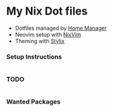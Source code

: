 # My Nix Dot files

* Dotfiles managed by [Home Manager](https://nixos.wiki/wiki/Home_Manager)
* Neovim setup with [NixVim](https://github.com/nix-community/nixvim)
* Theming with [Stylix](https://github.com/danth/stylix)


<details>

<summary style="display:inline;"><h3>Setup Instructions</h3></summary>

## Home manager

`nix run #.homeConfigurations.gideon.activationPackage`

## SSH

to switch this repo over to SSH to push any changes and be authed
SSH keys must exist

`git remote set-url origin github:gideonwolfe/nix`

</details>

<details>

<summary style="display:inline;"><h3>TODO</h3></summary>

## Real Time Audio (for music production)

https://github.com/musnix/musnix

## Refactoring

* move the git commit script thats floating around
* move the service definition for the startpage into the user dir, its ugly defined in system and reaching into hardcoded user dir for config files

## Add theme to cli-visualizer

command is `vis`, takes a config file with a theme 

https://github.com/dpayne/cli-visualizer?tab=readme-ov-file#configuration

## Add custom icons of some sort

## Change workspace icon when new window opened

like if I click a link and it opens a tab in FF in another workspace, that workspace icon should get a highlight.
I think its called urgent or something


## Add theme to audacity
seems to have a "Custom" option for theme

## Configure spicetify

https://github.com/the-argus/spicetify-nix lets you specify custom colors in nix

Already installed this, works well with preset themes. Now need to make a stylix theme

## Add secret management

either

https://github.com/ryantm/agenix

or 

https://github.com/Mic92/sops-nix

## Hardware only stuff (can't really config in VM)

* Multi monitor outputs
* Bluetooth (should be configured already)
* Virtual machines (should be configured already)
* Backlight control (already have module but need to test)
* Hibernation/sleep

## Seahorse won't import SSH key

```
Could not display “<key_name>”
Reason:	Unrecognized or unsupported data.
```

is it because the keys aren't in `.ssh`? I don't think that's been an issue before

## Emoji fonts rendering as colored emoji

I have emoji font specified in `stylix` as `Symbola`, and `fonts.fontconfig.defaultFonts.emoji = ["Symbola"]`

I have `symbola` and `noto-fonts-monochrome-emoji` installed, which both seem to be showing in `gucharmap`

It's just not changing the system emoji font :(

## Neovim config

What is the best way to declare my complex `lua` based `neovim` config? 

## Qt Theming

Ongoing discussion on Stylix github, how to access these new features?

https://github.com/danth/stylix/pull/367

## Build UI Elements

### Window switcher

to switch between windows on all workspaces

### Fancy logout/shortcut/power menu

on old system it was build with rofi, but this will change

### Set up Hyprland

hard to do in a VM since it runs like shite

### Improve waybar media playing module

maybe this third party one https://github.com/raffaem/waybar-mediaplayer
or just hack on it

### Add waybar desktop notification toggle 

maybe adapt https://github.com/vkraven/swankybar to toggle notifications instead of adaptive sync

## Further modularize config

Some of the config and package files can be further broken up, ie. turning science.nix into a directory with .nix files for each discipline.

## Misc

* `cava` continues to hear audio even when system vol is muted

</details>


<details>

<summary style="display:inline;"><h3>Wanted Packages</h3></summary>

* https://github.com/joouha/euporie - TUI Jupyter notebooks
* https://github.com/Julien-cpsn/ATAC - TUI API Client (like postman)
* https://github.com/cyring/CoreFreq - CPU monitoring module
* https://github.com/tconbeer/harlequin - TUI Database IDE
* https://github.com/dewberryants/asciiMol - TUI molecular viewer
* https://github.com/darrenburns/elia - TUI for LLMs
* https://github.com/nadrad/h-m-m - TUI for making mind maps
* https://github.com/Chleba/netscanner - TUI for scanning networks


</details>
